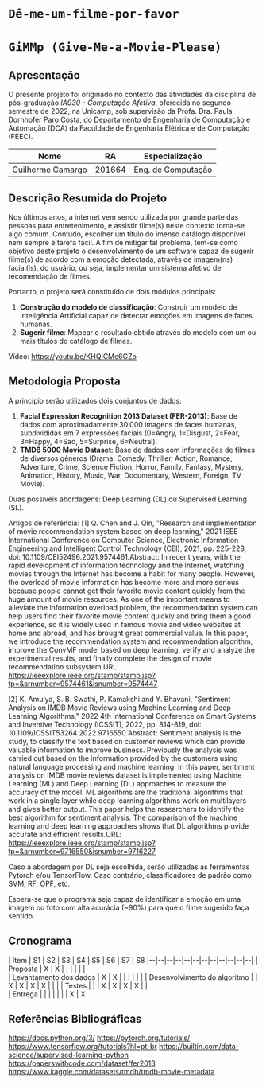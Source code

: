 
# `Dê-me-um-filme-por-favor`
# `GiMMp (Give-Me-a-Movie-Please)`

## Apresentação

O presente projeto foi originado no contexto das atividades da disciplina de pós-graduação *IA930 - Computação Afetiva*,  oferecida no segundo semestre de 2022, na Unicamp, sob supervisão da Profa. Dra. Paula Dornhofer Paro Costa, do Departamento de Engenharia de Computação e Automação (DCA) da Faculdade de Engenharia Elétrica e de Computação (FEEC).

 |Nome  | RA | Especialização|
 |--|--|--|
 | Guilherme Camargo  | 201664  | Eng. de Computação|


## Descrição Resumida do Projeto

Nos últimos anos, a internet vem sendo utilizada por grande parte das pessoas para entretenimento, e assistir filme(s) neste contexto torna-se algo comum. Contudo, escolher um título do imenso catálogo disponível nem sempre é tarefa fácil. A fim de mitigar tal problema, tem-se como objetivo deste projeto o desenvolvimento de um software capaz de sugerir filme(s) de acordo com a emoção detectada, através de imagem(ns) facial(is), do usuário, ou seja, implementar um sistema afetivo de recomendação de filmes.

Portanto, o projeto será constituído de dois módulos principais:

 1. **Construção do modelo de classificação**: Construir um modelo de Inteligência Artificial capaz de detectar emoções em imagens de faces humanas.
 2. **Sugerir filme**: Mapear o resultado obtido através do modelo com um ou mais títulos do catálogo de filmes.

Vídeo: https://youtu.be/KHQICMc6GZo


## Metodologia Proposta

A princípio serão utilizados dois conjuntos de dados:

 1. **Facial Expression Recognition 2013 Dataset (FER-2013)**: Base de dados com aproximadamente 30.000 imagens de faces humanas, subdivididas em 7 expressões faciais (0=Angry, 1=Disgust, 2=Fear, 3=Happy, 4=Sad, 5=Surprise, 6=Neutral).
 2. **TMDB 5000 Movie Dataset**: Base de dados com informações de filmes de diversos gêneros (Drama, Comedy, Thriller, Action, Romance, Adventure, Crime, Science Fiction, Horror, Family, Fantasy, Mystery, Animation, History, Music, War, Documentary, Western, Foreign, TV Movie).

Duas possíveis abordagens: Deep Learning (DL) ou Supervised Learning (SL).

Artigos de referência:
[1] Q. Chen and J. Qin, "Research and implementation of movie recommendation system based on deep learning," 2021 IEEE International Conference on Computer Science, Electronic Information Engineering and Intelligent Control Technology (CEI), 2021, pp. 225-228, doi: 10.1109/CEI52496.2021.9574461.Abstract: In recent years, with the rapid development of information technology and the Internet, watching movies through the Internet has become a habit for many people. However, the overload of movie information has become more and more serious because people cannot get their favorite movie content quickly from the huge amount of movie resources. As one of the important means to alleviate the information overload problem, the recommendation system can help users find their favorite movie content quickly and bring them a good experience, so it is widely used in famous movie and video websites at home and abroad, and has brought great commercial value. In this paper, we introduce the recommendation system and recommendation algorithm, improve the ConvMF model based on deep learning, verify and analyze the experimental results, and finally complete the design of movie recommendation subsystem.URL: https://ieeexplore.ieee.org/stamp/stamp.jsp?tp=&arnumber=9574461&isnumber=9574447

[2] K. Amulya, S. B. Swathi, P. Kamakshi and Y. Bhavani, "Sentiment Analysis on IMDB Movie Reviews using Machine Learning and Deep Learning Algorithms," 2022 4th International Conference on Smart Systems and Inventive Technology (ICSSIT), 2022, pp. 814-819, doi: 10.1109/ICSSIT53264.2022.9716550.Abstract: Sentiment analysis is the study, to classify the text based on customer reviews which can provide valuable information to improve business. Previously the analysis was carried out based on the information provided by the customers using natural language processing and machine learning. In this paper, sentiment analysis on IMDB movie reviews dataset is implemented using Machine Learning (ML) and Deep Learning (DL) approaches to measure the accuracy of the model. ML algorithms are the traditional algorithms that work in a single layer while deep learning algorithms work on multilayers and gives better output. This paper helps the researchers to identify the best algorithm for sentiment analysis. The comparison of the machine learning and deep learning approaches shows that DL algorithms provide accurate and efficient results.URL: https://ieeexplore.ieee.org/stamp/stamp.jsp?tp=&arnumber=9716550&isnumber=9716227

Caso a abordagem por DL seja escolhida, serão utilizadas as ferramentas Pytorch e/ou TensorFlow. Caso contrário, classificadores de padrão como SVM, RF, OPF, etc.

Espera-se que o programa seja capaz de identificar a emoção em uma imagem ou foto com alta acurácia (~90%) para que o filme sugerido faça sentido.

## Cronograma
| Item | S1 | S2 | S3 | S4 | S5 | S6 | S7 | S8
|--|--|--|--|--|--|--|--|--|--|--|--|
| Proposta | X | X |  |  |  |  |  |  
| Levantamento dos dados | X | X |  |  |  |  |  | 
| Desenvolvimento do algoritmo |  | X | X | X | X |  |  | 
| Testes |  |  | X | X | X | X |  |  
| Entrega |  |  |  |  |  |  | X |  X

## Referências Bibliográficas
 https://docs.python.org/3/
 https://pytorch.org/tutorials/
 https://www.tensorflow.org/tutorials?hl=pt-br
 https://builtin.com/data-science/supervised-learning-python
 https://paperswithcode.com/dataset/fer2013
 https://www.kaggle.com/datasets/tmdb/tmdb-movie-metadata
